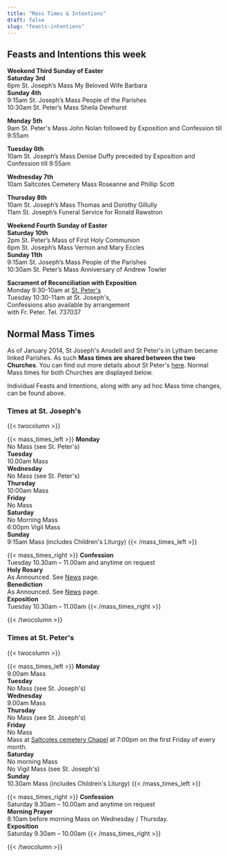 ```yaml
---
title: "Mass Times & Intentions"
draft: false
slug: "feasts-intentions"
---
```


## Feasts and Intentions this week  

**Weekend Third Sunday of Easter**  
**Saturday 3rd**  
6pm St. Joseph’s Mass My Beloved Wife Barbara  
**Sunday 4th**  
9:15am St. Joseph’s Mass People of the Parishes  
10:30am St. Peter’s Mass Sheila Dewhurst  

**Monday 5th**  
9am St. Peter's Mass John Nolan followed by Exposition and Confession till 9:55am  

**Tuesday 6th**  
10am St. Joseph’s Mass Denise Duffy preceded by Exposition and Confession till 9:55am  

**Wednesday 7th**  
10am Saltcotes Cemetery Mass Roseanne and Phillip Scott  

**Thursday 8th**  
10am St. Joseph’s Mass Thomas and Dorothy Gillully  
11am St. Joseph’s Funeral Service for Ronald Rawstron  

**Weekend Fourth Sunday of Easter**  
**Saturday 10th**  
2pm St. Peter’s Mass of First Holy Communion  
6pm St. Joseph’s Mass Vernon and Mary Eccles  
**Sunday 11th**  
9:15am St. Joseph’s Mass People of the Parishes  
10:30am St. Peter’s Mass Anniversary of Andrew Towler  

**Sacrament of Reconciliation with Exposition**  
Monday 9:30-10am at [St. Peter's](https://www.stpeterslytham.co.uk/)  
Tuesday 10:30-11am at St. Joseph's,  
Confessions also available by arrangement  
with Fr. Peter. Tel. 737037

## Normal Mass Times

As of January 2014, St Joseph's Ansdell and St Peter's in Lytham became linked Parishes. As such **Mass times are shared between the two Churches**. You can find out more details about St Peter's [here](https://www.stpeterslytham.co.uk/). Normal Mass times for both Churches are displayed below.

Individual Feasts and Intentions, along with any ad hoc Mass time changes, can be found above.

### Times at St. Joseph's

{{< twocolumn >}}

{{< mass_times_left >}}
**Monday**  
No Mass (see St. Peter's)  
**Tuesday**  
10.00am Mass  
**Wednesday**  
No Mass (see St. Peter's)  
**Thursday**  
10:00am Mass  
**Friday**  
No Mass  
**Saturday**  
No Morning Mass  
6:00pm Vigil Mass  
**Sunday**  
9:15am Mass (includes Children's Liturgy)
{{< /mass_times_left >}}

{{< mass_times_right >}}
**Confession**  
Tuesday 10.30am – 11.00am and anytime on request  
**Holy Rosary**  
As Announced. See [News](/news) page.  
**Benediction**  
As Announced. See [News](/news) page.  
**Exposition**  
Tuesday 10.30am – 11.00am
{{< /mass_times_right >}}

{{< /twocolumn >}}

### Times at St. Peter's

{{< twocolumn >}}

{{< mass_times_left >}}
**Monday**  
9.00am Mass  
**Tuesday**  
No Mass (see St. Joseph's)  
**Wednesday**  
9.00am Mass  
**Thursday**  
No Mass (see St. Joseph's)  
**Friday**  
No Mass  
Mass at [Saltcotes cemetery Chapel](https://goo.gl/maps/McT83) at 7:00pm on the first Friday of every month.  
**Saturday**  
No morning Mass  
No Vigil Mass (see St. Joseph's)  
**Sunday**  
10.30am Mass (includes Children's Liturgy)
{{< /mass_times_left >}}

{{< mass_times_right >}}
**Confession**  
Saturday 9.30am – 10.00am and anytime on request  
**Morning Prayer**  
8:10am before morning Mass on Wednesday / Thursday.  
**Exposition**  
Saturday 9.30am – 10.00am
{{< /mass_times_right >}}

{{< /twocolumn >}}
